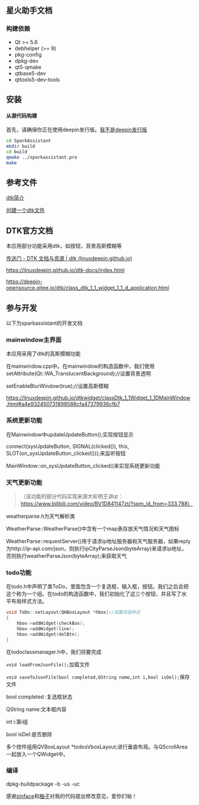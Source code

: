## 星火助手文档



### 构建依赖

* Qt >= 5.6
* debhelper (>= 9)
* pkg-config
* dpkg-dev
* qt5-qmake
* qtbase5-dev
* qttools5-dev-tools

## 安装
#### 从源代码构建
首先，请确保你正在使用deepin发行版。[我不是deepin发行版]()
```bash
cd SparkAssistant
mkdir build
cd build
qmake ../sparkassistant.pro
make
```
参考文件
---
[dtk简介](http://www.momen.world:8880/post/46)

[创建一个dtk文件](http://www.momen.world:8880/post/63)



DTK官方文档
---

本应用部分功能采用dtk，如按钮，背景高斯模糊等

[传送门 - DTK 文档与资源 | dtk (linuxdeepin.github.io)](https://linuxdeepin.github.io/dtk/README.zh_CN)

https://linuxdeepin.github.io/dtk-docs/index.html

https://deepin-opensource.gitee.io/dtk/class_dtk_1_1_widget_1_1_d_application.html

参与开发
---

以下为sparkassistant的开发文档



### mainwindow主界面

本应用采用了dtk的高斯模糊功能

在mainwindow.cpp中。在mainwindow的构造函数中，我们使用setAttribute(Qt::WA_TranslucentBackground);//设置背景透明

setEnableBlurWindow(true);//设置高斯模糊

https://linuxdeepin.github.io/dtkwidget/classDtk_1_1Widget_1_1DMainWindow.html#a4e932450731898588cfa47379936cfb7

### 系统更新功能

在Mainwindow中updateUpdateButton();实现按钮显示


 connect(sysUpdateButton, SIGNAL(clicked()), this, SLOT(on_sysUpdateButton_clicked()));来监听按钮


MainWindow::on_sysUpdateButton_clicked()来实现系统更新功能



### 天气更新功能

> （该功能的部分代码实现来源大轮明王讲qt：https://www.bilibili.com/video/BV1D841147zt/?spm_id_from=333.788）

weatherparse.h为天气解析类

WeatherParse::WeatherParse()中含有一个map表存放天气情况和天气图标

WeatherParse::requestServer()用于请求ip地址服务器和天气服务器，如果reply为http://ip-api.com/json，则执行ipCityParseJson(byteArray)来请求ip地址，否则执行weatherParseJson(byteArray);来获取天气

### todo功能

在todo.h中声明了类ToDo，里面包含一个复选框，输入框，按钮。我们之后会把这个称为一个组。在todo的构造函数中，我们初始化了这三个按钮，并且写了水平布局样式方法。

```c++
void ToDo::setLayout(QHBoxLayout *hbox)//设置该组样式
{
    hbox->addWidget(checkBox);
    hbox->addWidget(line);
    hbox->addWidget(delBtn);
}
```

在todoclassmanager.h中，我们将要完成  

`void loadFromJsonFile();`加载文件

 `void saveToJsonFile(bool completed,QString name,int i,bool isDel);`保存文件

bool completed :复选框状态

QString name:文本框内容

int i:第i组

bool isDel:是否删除 

多个控件组用QVBoxLayout *todosVboxLayout;进行垂直布局。与QScrollArea一起放入一个QWidget中。

  ### 编译

dpkg-buildpackage -b -us -uc



感谢[zinface](https://github.com/zinface)和[柚子](https://blog.yzzi.icu/)对我的代码提出修改意见，爱你们呦！
